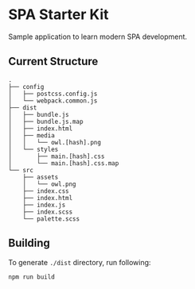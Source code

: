 # SPA Starter Kit

Sample application to learn modern SPA development.

## Current Structure


```
.
├── config
│   ├── postcss.config.js
│   └── webpack.common.js
├── dist
│   ├── bundle.js
│   ├── bundle.js.map
│   ├── index.html
│   ├── media
│   │   └── owl.[hash].png
│   └── styles
│       ├── main.[hash].css
│       └── main.[hash].css.map
└── src
    ├── assets
    │   └── owl.png
    ├── index.css
    ├── index.html
    ├── index.js
    ├── index.scss
    └── palette.scss
```

## Building

To generate `./dist` directory, run following:

```
npm run build
```
